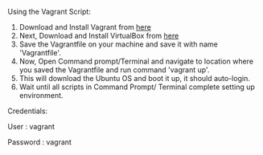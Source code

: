 Using the Vagrant Script:
1. Download and Install Vagrant from [here](https://www.vagrantup.com/downloads.html)
2. Next, Download and Install VirtualBox from [here](https://www.virtualbox.org/wiki/Downloads)
3. Save the Vagrantfile on your machine and save it with name 'Vagrantfile'. 
4. Now, Open Command prompt/Terminal and navigate to location where you saved the Vagrantfile and run command 'vagrant up'.
5. This will download the Ubuntu OS and boot it up, it should auto-login.
6. Wait until all scripts in Command Prompt/ Terminal complete setting up environment.

Credentials:

User     : vagrant

Password : vagrant
